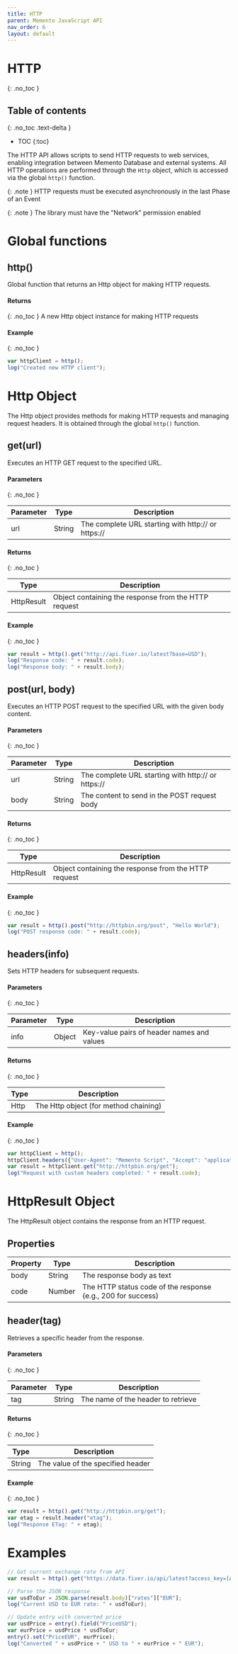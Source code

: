 ```yaml
---
title: HTTP
parent: Memento JavaScript API
nav_order: 6
layout: default
---
```


# HTTP
{: .no_toc } 

## Table of contents
{: .no_toc .text-delta }

- TOC
{:toc}

The HTTP API allows scripts to send HTTP requests to web services, enabling integration between Memento Database and external systems. All HTTP operations are performed through the `Http` object, which is accessed via the global `http()` function.

{: .note }
HTTP requests must be executed asynchronously in the last Phase of an Event

{: .note }
The library must have the "Network" permission enabled

# Global functions
## http()
Global function that returns an Http object for making HTTP requests.

#### Returns
{: .no_toc } 
A new Http object instance for making HTTP requests

#### Example
{: .no_toc } 
```javascript
var httpClient = http();
log("Created new HTTP client");
```

# Http Object
The Http object provides methods for making HTTP requests and managing request headers. It is obtained through the global `http()` function.

## get(url)
Executes an HTTP GET request to the specified URL.

#### Parameters
{: .no_toc } 

| Parameter | Type | Description |
|-----------|------|-------------|
| url | String | The complete URL starting with http:// or https:// |

#### Returns
{: .no_toc } 

| Type | Description |
|------|-------------|
| HttpResult | Object containing the response from the HTTP request |

#### Example
{: .no_toc } 
```javascript
var result = http().get("http://api.fixer.io/latest?base=USD");
log("Response code: " + result.code);
log("Response body: " + result.body);
```

## post(url, body)
Executes an HTTP POST request to the specified URL with the given body content.

#### Parameters
{: .no_toc } 

| Parameter | Type | Description |
|-----------|------|-------------|
| url | String | The complete URL starting with http:// or https:// |
| body | String | The content to send in the POST request body |

#### Returns
{: .no_toc } 

| Type | Description |
|------|-------------|
| HttpResult | Object containing the response from the HTTP request |

#### Example
{: .no_toc } 
```javascript
var result = http().post("http://httpbin.org/post", "Hello World");
log("POST response code: " + result.code);
```

## headers(info)
Sets HTTP headers for subsequent requests.

#### Parameters
{: .no_toc } 

| Parameter | Type | Description |
|-----------|------|-------------|
| info | Object | Key-value pairs of header names and values |

#### Returns
{: .no_toc } 

| Type | Description |
|------|-------------|
| Http | The Http object (for method chaining) |

#### Example
{: .no_toc } 
```javascript
var httpClient = http();
httpClient.headers({"User-Agent": "Memento Script", "Accept": "application/json"});
var result = httpClient.get("http://httpbin.org/get");
log("Request with custom headers completed: " + result.code);
```

# HttpResult Object

The HttpResult object contains the response from an HTTP request.

## Properties

| Property | Type | Description |
|----------|------|-------------|
| body | String | The response body as text |
| code | Number | The HTTP status code of the response (e.g., 200 for success) |

## header(tag)
Retrieves a specific header from the response.

#### Parameters
{: .no_toc } 

| Parameter | Type | Description |
|-----------|------|-------------|
| tag | String | The name of the header to retrieve |

#### Returns
{: .no_toc } 

| Type | Description |
|------|-------------|
| String | The value of the specified header |

#### Example
{: .no_toc } 
```javascript
var result = http().get("http://httpbin.org/get");
var etag = result.header("etag");
log("Response ETag: " + etag);
```

# Examples

```javascript
// Get current exchange rate from API
var result = http().get("https://data.fixer.io/api/latest?access_key=[API Key]");

// Parse the JSON response
var usdToEur = JSON.parse(result.body)["rates"]["EUR"];
log("Current USD to EUR rate: " + usdToEur);

// Update entry with converted price
var usdPrice = entry().field("PriceUSD");
var eurPrice = usdPrice * usdToEur;
entry().set("PriceEUR", eurPrice);
log("Converted " + usdPrice + " USD to " + eurPrice + " EUR");
```
